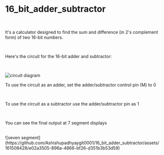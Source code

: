 <h1>16_bit_adder_subtractor</h1><br>
<p>It's a calculator designed to find the sum and difference (in 2's complement form) of two 16-bit numbers.</p><br>

<p>Here's the circuit for the 16-bit adder and subtractor:</p><br>

![circuit diagram](https://github.com/Ashishupadhyaygit0001/16_bit_adder_subtractor/assets/161508428/78a5a904-7f04-49b7-adc8-46f523b78d39)


<p>To use the circuit as an adder, set the adder/subtractor control pin (M) to 0</p><br>
<p>To use the circuit as a subtractor use the adder/subtractor pin as 1</p><br>
<p>You can see the final output at 7 segment displays</p><br>
![seven segment](https://github.com/Ashishupadhyaygit0001/16_bit_adder_subtractor/assets/161508428/e02a3505-896a-4866-bf26-d351b3b53d59)


